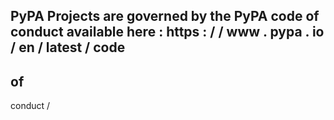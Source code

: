 PyPA
Projects
are
governed
by
the
PyPA
code
of
conduct
available
here
:
https
:
/
/
www
.
pypa
.
io
/
en
/
latest
/
code
-
of
-
conduct
/
